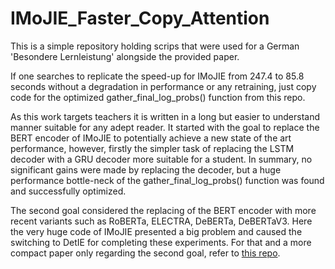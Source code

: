 # IMoJIE_Faster_Copy_Attention

This is a simple repository holding scrips that were used for a German 'Besondere Lernleistung' alongside the provided paper.

If one searches to replicate the speed-up for IMoJIE from 247.4 to 85.8 seconds without a degradation in performance or any retraining, just copy code for the optimized gather_final_log_probs() function from this repo.

As this work targets teachers it is written in a long but easier to understand manner suitable for any adept reader. It started with the goal to replace the BERT encoder of IMoJIE to potentially achieve a new state of the art performance, however, firstly the simpler task of replacing the LSTM decoder with a GRU decoder more suitable for a student. In summary, no significant gains were made by replacing the decoder, but a huge performance bottle-neck of the gather_final_log_probs() function was found and  successfully optimized.

The second goal considered the replacing of the BERT encoder with more recent variants such as RoBERTa, ELECTRA, DeBERTa, DeBERTaV3. Here the very huge code of IMoJIE presented a big problem and caused the switching to DetIE for completing these experiments. For that and a more compact paper only regarding the second goal, refer to [this repo](https://github.com/HenningBeyer/DetIE-with-DeBERTaV3).
 

